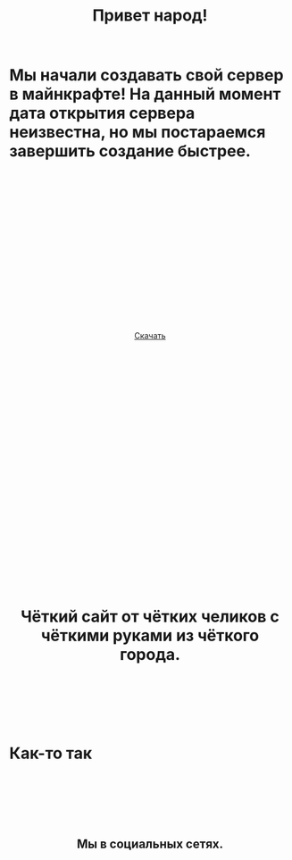 <DOCTYPE html>
<head>
	     <title>Чёткий сайт</title>
	 </head>
<body>
	<body background= "c.jpg">
	<h1><center>Привет народ!</center><br></h1>
	<h1>Мы начали создавать свой сервер в майнкрафте! На данный момент дата открытия сервера неизвестна, но мы постараемся завершить создание быстрее.</h1>
	<br>
	<br>
	<br>
	<br>
	<br>
	<br>
	<br>
	<br>
	<br>
	<br>
	<br>
	<br>
	<br>
	<br>
	<br>
	<br>
	   <p>
	       <a download href="c.jpg"><center>Скачать</center></a>
	   </p>
	<br>
	<br>
	<br>
	<br>
	<br>
	<br>
	<br>
	<br>
	<br>
	<br>
	<br>
	<br>
	<br>
	<br>
	<br>
	<br>
	<br>
	<br>
	<br>
	<br>
	<br>
	<br>
	<br>
	<br>
	<br>
	    <h1><center>Чёткий сайт от чётких челиков с чёткими руками из чёткого города.</center></h1>
	<br>
	<br>
	<br>
	<br>
	<br>
	    <h1>Как-то так</h1>
	<br>
	<br>
	<br>
	<br>
	<br>
	<h2><center>Мы в социальных сетях.</center></h2>
	<br>
	<br>
	<br>
 </body>
